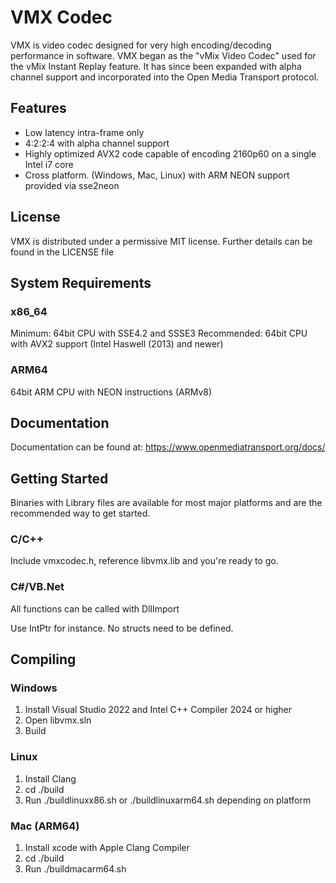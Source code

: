 # VMX Codec

VMX is video codec designed for very high encoding/decoding performance in software.
VMX began as the "vMix Video Codec" used for the vMix Instant Replay feature.
It has since been expanded with alpha channel support and incorporated into the Open Media Transport protocol.

## Features
* Low latency intra-frame only
* 4:2:2:4 with alpha channel support
* Highly optimized AVX2 code capable of encoding 2160p60 on a single Intel i7 core
* Cross platform. (Windows, Mac, Linux) with ARM NEON support provided via sse2neon

## License
VMX is distributed under a permissive MIT license. Further details can be found in the LICENSE file

## System Requirements

### x86_64
Minimum: 64bit CPU with SSE4.2 and SSSE3
Recommended: 64bit CPU with AVX2 support (Intel Haswell (2013) and newer)

### ARM64
64bit ARM CPU with NEON instructions (ARMv8)

## Documentation

Documentation can be found at: https://www.openmediatransport.org/docs/

## Getting Started

Binaries with Library files are available for most major platforms and are the recommended way to get started.

### C/C++
Include vmxcodec.h, reference libvmx.lib and you're ready to go.

### C#/VB.Net
All functions can be called with DllImport

Use IntPtr for instance. No structs need to be defined.

## Compiling

### Windows

1. Install Visual Studio 2022 and Intel C++ Compiler 2024 or higher
2. Open libvmx.sln
3. Build

### Linux

1. Install Clang
2. cd ./build
3. Run ./buildlinuxx86.sh or ./buildlinuxarm64.sh depending on platform

### Mac (ARM64)

1. Install xcode with Apple Clang Compiler
2. cd ./build
3. Run ./buildmacarm64.sh

